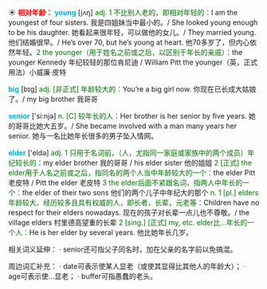 ☀ <font color="red">**相对年龄：**</font>
<font color="sky blue">**young**</font> [jʌŋ] 
<font color="rgb(227, 108, 9)">adj. 1 不比别人老的，即相对年轻的：</font>I am the youngest of four sisters. 我是四姐妹当中最小的。/ She looked young enough to be his daughter. 她看起来很年轻，可以做他的女儿。/ They married young. 他们结婚很早。/ He’s over 70, but he’s young at heart. 他70多岁了，但内心依然年轻。<font color="rgb(227, 108, 9)">2 the younger（用于姓名之前或之后，以区别于年长的亲戚）：</font>the younger Kennedy 年纪较轻的那位肯尼迪 / William Pitt the younger（英，正式用法）小威廉·皮特

<font color="sky blue">**big**</font> [bɪɡ] 
<font color="rgb(227, 108, 9)">adj. [非正式] 年龄较大的：</font>You’re a big girl now. 你现在已长成大姑娘了。/ my big brother 我哥哥

<font color="sky blue">**senior**</font> ['si:njə] 
<font color="rgb(227, 108, 9)">n. [C] 较年长的人：</font>Her brother is her senior by five years. 她的哥哥比她大五岁。/ She became involved with a man many years her senior. 她与一名比她年长很多的男子坠入情网。

<font color="sky blue">**elder**</font> ['eldə] 
<font color="rgb(227, 108, 9)">adj. 1 只用于名词前，（人，尤指同一家庭或家族中的两个成员）年纪较长的：</font>my elder brother 我的哥哥 / his elder sister 他的姐姐 <font color="rgb(227, 108, 9)">2 [正式] the elder用于人名之前或之后，指同名的两个人当中年龄较大的一个：</font>the elder Pitt 老皮特 / Pitt the elder 老皮特 <font color="rgb(227, 108, 9)">3 the elder后面不紧跟名词，指两人中年长的一个：</font>the elder of their two sons 他们的两个儿子中年纪大的那个 <font color="rgb(227, 108, 9)">n. 1 [pl.] elders年龄较大、经历较多且具有权威的人，即长者，长辈，元老等：</font>Children have no respect for their elders nowadays. 现在的孩子对长辈一点儿也不尊敬。/ the village elders 村里德高望重的长辈 <font color="rgb(227, 108, 9)">2 [sing.] [正式] my, etc. elder比…年长的一个人：</font>He is her elder by several years. 他比她年长几岁。

相关词义延伸：
· senior还可指父子同名时，加在父亲的名字前以免搞混。

周边词汇补充：
· date可表示使某人显老（或使其显得比其他人的年龄大）；
· age可表示使…显老；
· buffer可指愚蠢的老头。
